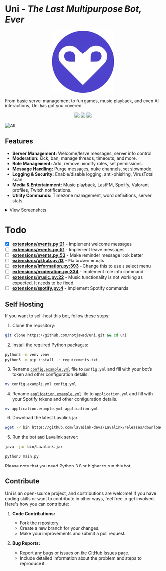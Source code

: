 # Uni - _The Last Multipurpose Bot, Ever_

<p align="center">
    <img src="./assets/repo/logo.png" width=200 />
</p>

From basic server management to fun games, music playback, and even AI interactions, Uni has got you covered.

<p align="center">
  <img src="https://img.shields.io/github/stars/notjawad/uni"  />
  <img src="https://img.shields.io/github/issues/notjawad/uni"  />
  <img src="https://img.shields.io/badge/LICENSE-MIT-green"  />
</p>

![Alt](https://repobeats.axiom.co/api/embed/8c8ffc71c338891e080c675e9d0ac2af8532feb9.svg "Repobeats analytics image")

## Features

- **Server Management:** Welcome/leave messages, server info control.
- **Moderation:** Kick, ban, manage threads, timeouts, and more.
- **Role Management:** Add, remove, modify roles, set permissions.
- **Message Handling:** Purge messages, nuke channels, set slowmode.
- **Logging & Security:** Enable/disable logging, anti-phishing, VirusTotal scan.
- **Media & Entertainment:** Music playback, LastFM, Spotify, Valorant profiles, Twitch notifications.
- **Utility Commands:** Timezone management, word definitions, server stats.

<details>
  <summary>View Screenshots</summary>
<img src="./assets/repo/music.png" width=1000/>
<img src="./assets/repo/queue.png" width=1000/>
<img src="./assets/repo/purge.png" width=1000/>
<img src="./assets/repo/git.png" width=1000/>
<img src="./assets/repo/minecraft.png" width=1000/>
<img src="./assets/repo/spotifyrec.png" width=1000/>
<img src="./assets/repo/lastfmnp.png" width=1000/>
<img src="./assets/repo/lastfmwhois.png" width=1000/>
<img src="./assets/repo/moviewatch.png" width=1000/>
<img src="./assets/repo/listeners.png" width=1000/>

</details>

# Todo

- [x] [**extensions/events.py:21**](./extensions/events.py#L21) - Implement welcome messages
- [ ] [**extensions/events.py:51**](./extensions/events.py#L51) - Implement leave messages
- [ ] [**extensions/events.py:53**](./extensions/events.py#L53) - Make reminder message look better
- [ ] [**extensions/github.py:12**](./extensions/github.py#L12) - Fix broken emojis
- [ ] [**extensions/information.py:393**](./extensions/information.py#L393) - Change this to use a select menu
- [ ] [**extensions/moderation.py:334**](./extensions/moderation.py#L334) - Implement role info command
- [ ] [**extensions/music.py:22**](./extensions/music.py#L22) - Music functionality is not working as expected. It needs to be fixed.
- [ ] [**extensions/spotify.py:4**](./extensions/spotify.py#L4) - Implement Spotify commands

## Self Hosting

If you want to self-host this bot, follow these steps:

1. Clone the repository:

```zsh
git clone https://github.com/notjawad/uni.git && cd uni
```

2. Install the required Python packages:

```zsh
python3 -m venv venv
python3 -m pip install -r requirements.txt
```

3. Rename [`config.example.yml`](./config.example.yml) file to `config.yml` and fill with your bot’s token and other configuration details.

```zsh
mv config.example.yml config.yml
```

4. Rename [`application.example.yml`](./application.example.yml) file to `application.yml` and fill with your Spotify tokens and other configuration details.

```zsh
mv application.example.yml application.yml
```

6. Download the latest Lavalink jar

```zsh
wget -P bin https://github.com/lavalink-devs/Lavalink/releases/download/4.0.4/Lavalink.jar
```

5. Run the bot and Lavalink server:

```zsh
java -jar bin/Lavalink.jar
```

```zsh
python3 main.py
```

Please note that you need Python 3.8 or higher to run this bot.

## Contribute

Uni is an open-source project, and contributions are welcome! If you have coding skills or want to contribute in other ways, feel free to get involved. Here's how you can contribute:

1. **Code Contributions:**

   - Fork the repository.
   - Create a new branch for your changes.
   - Make your improvements and submit a pull request.

2. **Bug Reports:**
   - Report any bugs or issues on the [GitHub Issues](https://github.com/notjawad/uni/issues) page.
   - Include detailed information about the problem and steps to reproduce it.
